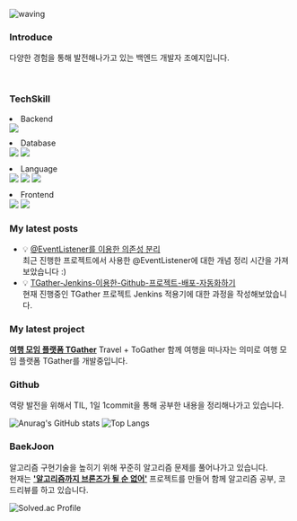 ![waving](https://capsule-render.vercel.app/api?type=waving&height=200&text=yejiCho&fontAlign=80&fontAlignY=40&color=gradient)

<H3> Introduce </H3>

다양한 경험을 통해 발전해나가고 있는 백엔드 개발자 조예지입니다.

</br>
<div>

</div>

<H3> TechSkill </H3>

<li style="margin-top: 10px">Backend</li>
<div style="justify-content:space-around; align-items:stretch">
 <img src="https://img.shields.io/badge/Spring-6DB33F?style=for-the-badge&logo=Spring&logoColor=white">
</div>
<li style="margin-top: 10px">Database</li>
<div style="justify-content:space-around; align-items:stretch">
    <img src="https://img.shields.io/badge/postgresql-4169E1?style=for-the-badge&logo=postgresql&logoColor=white">
    <img src="https://img.shields.io/badge/microsoftsqlserver-CC2927?style=for-the-badge&logo=microsoftsqlserver&logoColor=white">
</div>
<li style="margin-top: 10px">Language</li>
<div style="justify-content:space-around; align-items:stretch">
    <img src="https://img.shields.io/badge/JAVA-red?style=for-the-badge&logo=OpenJDK&logoColor=white">
    <img src="https://img.shields.io/badge/javascript-F7DF1E?style=for-the-badge&logo=javascript&logoColor=white">
    <img src="https://img.shields.io/badge/python-3776AB?style=for-the-badge&logo=python&logoColor=white">
</div>
<li style="margin-top: 10px">Frontend</li>
<div style="justify-content:space-around; align-items:stretch">
    <img src="https://img.shields.io/badge/jquery-0769AD?style=for-the-badge&logo=jquery&logoColor=white">
    <img src="https://img.shields.io/badge/vue.js-4FC08D?style=for-the-badge&logo=vuedotjs&logoColor=white">
</div>

<H3>My latest posts </H3>

- 💡 [@EventListener를 이용한 의존성 분리](https://yejipro.tistory.com/entry/EventListener%EB%A5%BC-%EC%9D%B4%EC%9A%A9%ED%95%9C-%EC%9D%98%EC%A1%B4%EC%84%B1-%EB%B6%84%EB%A6%AC) </br>
    최근 진행한 프로젝트에서 사용한 @EventListener에 대한 개념 정리 시간을 가져보았습니다 :)
- 💡 [TGather-Jenkins-이용한-Github-프로젝트-배포-자동화하기](https://yejipro.tistory.com/entry/TGather-Jenkins-%EC%9D%B4%EC%9A%A9%ED%95%9C-Github-%ED%94%84%EB%A1%9C%EC%A0%9D%ED%8A%B8-%EB%B0%B0%ED%8F%AC-%EC%9E%90%EB%8F%99%ED%99%94%ED%95%98%EA%B8%B0) </br>
    현재 진행중인 TGather 프로젝트 Jenkins 적용기에 대한 과정을 작성해보았습니다.

<H3>My latest project </H3>

**[여행 모임 플랫폼 TGather](https://github.com/ys-developer/TGather)** 
Travel + ToGather 함께 여행을 떠나자는 의미로 여행 모임 플랫폼 TGather를 개발중입니다.

<H3> Github </H3>

역량 발전을 위해서 TIL, 1일 1commit을 통해 공부한 내용을 정리해나가고 있습니다.

<div>

![Anurag's GitHub stats](https://github-readme-stats.vercel.app/api?username=cyeji&show_icons=true&theme=tokyonight)
![Top Langs](https://github-readme-stats.vercel.app/api/top-langs/?username=cyeji&layout=compact&theme=tokyonight)

</div>

<H3> BaekJoon </H3>

알고리즘 구현기술을 높히기 위해 꾸준히 알고리즘 문제를 풀어나가고 있습니다. </br>
현재는 **['알고리즘까지 브론즈가 될 순 없어'](https://github.com/algorithm-cote-study/baekjoon-algorithm)** 프로젝트를 만들어
함께 알고리즘 공부, 코드리뷰를 하고 있습니다.


![Solved.ac Profile](http://mazassumnida.wtf/api/generate_badge?boj=goe152)


